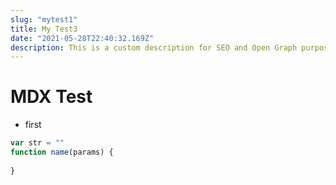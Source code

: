 ```yaml
---
slug: "mytest1"
title: My Test3
date: "2021-05-28T22:40:32.169Z"
description: This is a custom description for SEO and Open Graph purposes, rather than the default generated excerpt. Simply add a description field to the frontmatter.
---
```

# MDX Test

- first

```javascript
var str = ""
function name(params) {
    
}
```